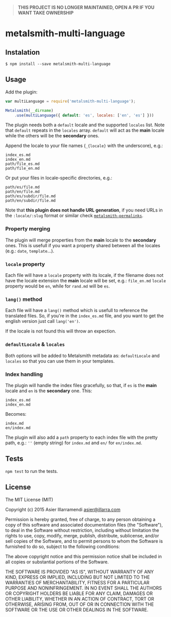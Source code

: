 > **THIS PROJECT IS NO LONGER MAINTAINED, OPEN A PR IF YOU WANT TAKE OWNERSHIP**

# metalsmith-multi-language

## Instalation

    $ npm install --save metalsmith-multi-language

## Usage

Add the plugin:

```javascript
var multiLanguage = require('metalsmith-multi-language');

Metalsmith(__dirname)
    .use(multiLanguage({ default: 'es', locales: ['en', 'es'] }))
```

The plugin needs both a `default` locale and the supported `locales` list. Note that `default` repeats in the `locales` array. `default` will act as the **main** locale while the others will be the **secondary** ones.

Append the locale to your file names (`_{locale}` with the underscore), e.g.:

```
index_es.md
index_en.md
path/file_es.md
path/file_en.md
```

Or put your files in locale-specific directories, e.g.:

```
path/es/file.md
path/en/file.md
path/es/subdir/file.md
path/en/subdir/file.md
```

Note that **this plugin does not handle URL generation**, if you need URLs in the `:locale/:slug` format or similar check [`metalsmith-permalinks`](https://github.com/segmentio/metalsmith-permalinks).

### Property merging

The plugin will merge properties from the **main** locale to the **secondary** ones. This is usefull if you want a property shared between all the locales (e.g.: `date`, `template`…).

### `locale` property

Each file will have a `locale` property with its locale, if the filename does not have the locale extension the **main** locale will be set, e.g.: `file_en.md` `locale` property would be `en`, while for `rand.md` will be `es`.

### `lang()` method

Each file will have a `lang()` method which is usefull to reference the translated files. So, if you're in the `index_es.md` file, and you want to get the english version just call `lang('en')`.

If the locale is not found this will throw an expection.

### `defaultLocale` & `locales`

Both options will be added to Metalsmith metadata as: `defaultLocale` and `locales` so that you can use them in your templates.

### Index handling

The plugin will handle the index files gracefully, so that, if `es` is the **main** locale and `en` is the **secondary** one. This:

```
index_es.md
index_en.md
```

Becomes:

```
index.md
en/index.md
```

The plugin will also add a `path` property to each index file with the pretty path, e.g.: `''` (empty string) for `index.md` and `en/` for `en/index.md`.

## Tests

`npm test` to run the tests.

## License

The MIT License (MIT)

Copyright (c) 2015 Asier Illarramendi <asier@illarra.com>

Permission is hereby granted, free of charge, to any person obtaining a copy
of this software and associated documentation files (the "Software"), to deal
in the Software without restriction, including without limitation the rights
to use, copy, modify, merge, publish, distribute, sublicense, and/or sell
copies of the Software, and to permit persons to whom the Software is
furnished to do so, subject to the following conditions:

The above copyright notice and this permission notice shall be included in all
copies or substantial portions of the Software.

THE SOFTWARE IS PROVIDED "AS IS", WITHOUT WARRANTY OF ANY KIND, EXPRESS OR
IMPLIED, INCLUDING BUT NOT LIMITED TO THE WARRANTIES OF MERCHANTABILITY,
FITNESS FOR A PARTICULAR PURPOSE AND NONINFRINGEMENT. IN NO EVENT SHALL THE
AUTHORS OR COPYRIGHT HOLDERS BE LIABLE FOR ANY CLAIM, DAMAGES OR OTHER
LIABILITY, WHETHER IN AN ACTION OF CONTRACT, TORT OR OTHERWISE, ARISING FROM,
OUT OF OR IN CONNECTION WITH THE SOFTWARE OR THE USE OR OTHER DEALINGS IN THE
SOFTWARE.
